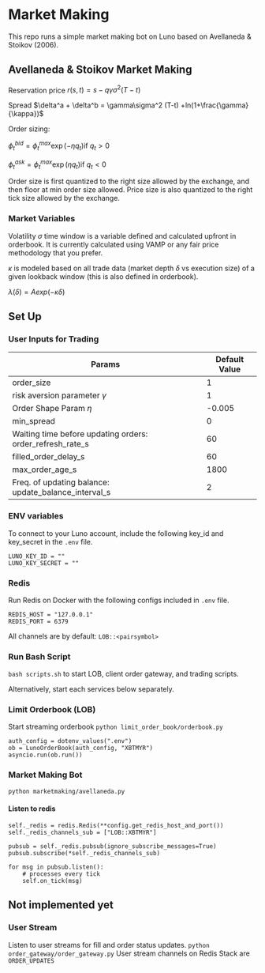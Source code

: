 # Market Making

This repo runs a simple market making bot on Luno based on Avellaneda & Stoikov (2006).

## Avellaneda & Stoikov Market Making

Reservation price $r(s,t) = s-q\gamma \sigma^2(T-t)$

Spread $\delta^a + \delta^b = \gamma\sigma^2 (T-t) +ln(1+\frac{\gamma}{\kappa})$

Order sizing:

$\phi^{bid}_t = \phi^{max}_t \exp (-\eta q_t) \text{if } q_t>0$

$\phi^{ask}_t = \phi^{max}_t \exp (\eta q_t) \text{if } q_t<0$

Order size is first quantized to the right size allowed by the exchange, and then floor at min order size allowed.
Price size is also quantized to the right tick size allowed by the exchange.

### Market Variables
Volatility $\sigma$ time window is a variable defined and calculated upfront in orderbook. It is currently calculated using VAMP or any fair price methodology that you prefer.

$\kappa$ is modeled based on all trade data (market depth $\delta$ vs execution size) of a given lookback window (this is also defined in orderbook).

$\lambda (\delta) = Aexp(-\kappa \delta)$

## Set Up

### User Inputs for Trading
|Params|Default Value|
|---|---|
|order_size | 1|
|risk aversion parameter $\gamma$ | 1 |
|Order Shape Param $\eta$ | -0.005 |
|min_spread |0|
|Waiting time before updating orders: order_refresh_rate_s | 60 |
|filled_order_delay_s | 60| 
|max_order_age_s | 1800| 
|Freq. of updating balance: update_balance_interval_s |2|

### ENV variables
To connect to your Luno account, include the following key_id and key_secret in the `.env` file.
```
LUNO_KEY_ID = ""
LUNO_KEY_SECRET = ""
```

### Redis
Run Redis on Docker with the following configs included in `.env` file. 
```
REDIS_HOST = "127.0.0.1"
REDIS_PORT = 6379
```

All channels are by default: `LOB::<pairsymbol>` 

### Run Bash Script
`bash scripts.sh` to start LOB, client order gateway, and trading scripts.

Alternatively, start each services below separately.

### Limit Orderbook (LOB)
Start streaming orderbook 
`python limit_order_book/orderbook.py`

```
auth_config = dotenv_values(".env")
ob = LunoOrderBook(auth_config, "XBTMYR")
asyncio.run(ob.run())
```

### Market Making Bot
`python marketmaking/avellaneda.py`

#### Listen to redis 
```
self._redis = redis.Redis(**config.get_redis_host_and_port()) 
self._redis_channels_sub = ["LOB::XBTMYR"]

pubsub = self._redis.pubsub(ignore_subscribe_messages=True)
pubsub.subscribe(*self._redis_channels_sub)

for msg in pubsub.listen():
    # processes every tick
    self.on_tick(msg)
```

## Not implemented yet

### User Stream
Listen to user streams for fill and order status updates.
`python order_gateway/order_gateway.py`
User stream channels on Redis Stack are `ORDER_UPDATES`